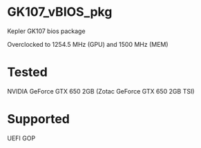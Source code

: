 # GK107_vBIOS_pkg
Kepler GK107 bios package

Overclocked to 1254.5 MHz (GPU) and 1500 MHz (MEM)

# Tested
NVIDIA GeForce GTX 650 2GB (Zotac GeForce GTX 650 2GB TSI)

# Supported
UEFI GOP
